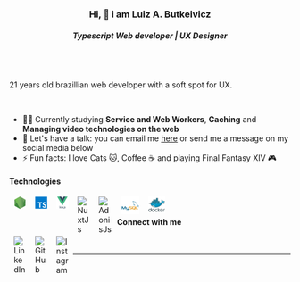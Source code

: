 <h3 align="center">Hi, 🤙 i am Luiz A. Butkeivicz</h2>
<h5 align="center">Typescript Web developer | UX Designer</h5>

<br />

<br />

<p>21 years old brazillian web developer with a soft spot for UX.</p>

<br />


- 👨‍💻 Currently studying **Service and Web Workers**, **Caching** and **Managing video technologies on the web**
- 💬 Let's have a talk: you can email me [here](luiz.butkeivicz@gmail.com) or send me a message on my social media below
- ⚡ Fun facts: I love Cats 🐱, Coffee ☕ and playing Final Fantasy XIV 🎮

<h4 align="start">Technologies</h4>

[<img align="left" alt="NodeJs" width="22px" src="https://raw.githubusercontent.com/github/explore/80688e429a7d4ef2fca1e82350fe8e3517d3494d/topics/nodejs/nodejs.png" style="margin: 0 8px 0 8px"/>][node]
[<img align="left" alt="Typescript" width="22px" src="https://raw.githubusercontent.com/devicons/devicon/master/icons/typescript/typescript-original.svg" style="margin: 0 8px 0 8px"/>][typescript]
[<img align="left" alt="VueJs" width="22px" src="https://raw.githubusercontent.com/devicons/devicon/master/icons/vuejs/vuejs-original-wordmark.svg" style="margin: 0 8px 0 8px"/>][vuejs]
[<img align="left" alt="NuxtJs" width="22px" src="https://www.vectorlogo.zone/logos/nuxtjs/nuxtjs-icon.svg" style="margin: 0 8px 0 8px"/>][nuxtjs]
[<img align="left" alt="AdonisJs" width="25px" src="https://avatars.githubusercontent.com/u/13810373?s=400&v=4" style="margin: 0 8px 0 8px"/>][adonisjs]
[<img align="left" alt="MySQL" width="32px" src="https://raw.githubusercontent.com/devicons/devicon/master/icons/mysql/mysql-original-wordmark.svg" style="margin: 0 8px 0 8px"/>][mysql]
[<img align="left" alt="Docker" width="30px" src="https://raw.githubusercontent.com/devicons/devicon/master/icons/docker/docker-original-wordmark.svg" style="margin: 0 8px 0 8px"/>][docker]

  
<br />

<h4>Connect with me</h4>

[<img align="left" alt="LinkedIn" width="22px" src="https://cdn.jsdelivr.net/npm/simple-icons@v3/icons/linkedin.svg" style="margin: 0 8px 0 8px"/>][linkedin]
[<img align="left" alt="GitHub" width="22px" src="https://cdn.jsdelivr.net/npm/simple-icons@v3/icons/github.svg" style="margin: 0 8px 0 8px" />][github]
[<img align="left" alt="Instagram" width="22px" src="https://cdn.jsdelivr.net/npm/simple-icons@v3/icons/instagram.svg" style="margin: 0 8px 0 8px"/>][instagram]
<!-- [<img align="left" alt="Twitter" width="22px" src="https://cdn.jsdelivr.net/npm/simple-icons@v3/icons/twitter.svg" style="margin: 0 8px 0 8px"/>][twitter] -->

<br />
<hr />


[typescript]: https://www.typescriptlang.org/
[vuejs]: https://vuejs.org/
[nuxtjs]: https://nuxtjs.org/
[adonisjs]: https://adonisjs.com/
[mysql]: https://www.mysql.com/
[docker]: https://www.docker.com/
[node]: https://nodejs.org

[linkedin]: https://linkedin.com/in/luiz-a-butkeivicz
[instagram]: https://www.instagram.com/l.alex_vicz/
[github]: https://github.com/Binboukami
